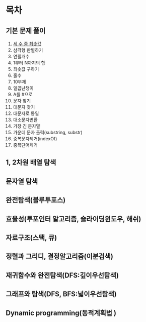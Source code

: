 # 목차

## 기본 문제 풀이

1. <a href="">세 수 중 최솟값</a>
2. 삼각형 판별하기
3. 연필개수
4. 1부터 N까지의 합
5. 최솟값 구하기
6. 홀수
7. 10부제
8. 일곱난쟁이
9. A를 #으로
10. 문자 찾기
11. 대문자 찾기
12. 대문자로 통일
13. 대소문자변환
14. 가장 긴 문자열
15. 가운데 문자 출력(substring, substr)
16. 중복문자제거(indexOf)
17. 중복단어제거

## 1, 2차원 배열 탐색

## 문자열 탐색

## 완전탐색(블루투포스)

## 효율성(투포인터 알고리즘, 슬라이딩윈도우, 해쉬)

## 자료구조(스택, 큐)

## 정렬과 그리디, 결정알고리즘(이분검색)

## 재귀함수와 완전탐색(DFS:깊이우선탐색)

## 그래프와 탐색(DFS, BFS:넓이우선탐색)

## Dynamic programming(동적계획법 )

